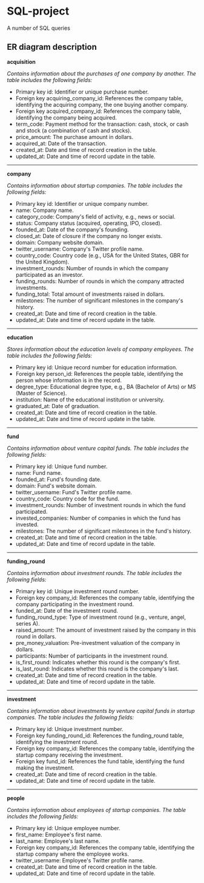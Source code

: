 # SQL-project
A number of SQL queries

## ER diagram description
**acquisition**

*Contains information about the purchases of one company by another. The table includes the following fields:*
- Primary key id: Identifier or unique purchase number.
- Foreign key acquiring_company_id: References the company table, identifying the acquiring company, the one buying another company.
- Foreign key acquired_company_id: References the company table, identifying the company being acquired.
- term_code: Payment method for the transaction: cash, stock, or cash and stock (a combination of cash and stocks).
- price_amount: The purchase amount in dollars.
- acquired_at: Date of the transaction.
- created_at: Date and time of record creation in the table.
- updated_at: Date and time of record update in the table.
---
**company**

*Contains information about startup companies. The table includes the following fields:*
- Primary key id: Identifier or unique company number.
- name: Company name.
- category_code: Company's field of activity, e.g., news or social.
- status: Company status (acquired, operating, IPO, closed).
- founded_at: Date of the company's founding.
- closed_at: Date of closure if the company no longer exists.
- domain: Company website domain.
- twitter_username: Company's Twitter profile name.
- country_code: Country code (e.g., USA for the United States, GBR for the United Kingdom).
- investment_rounds: Number of rounds in which the company participated as an investor.
- funding_rounds: Number of rounds in which the company attracted investments.
- funding_total: Total amount of investments raised in dollars.
- milestones: The number of significant milestones in the company's history.
- created_at: Date and time of record creation in the table.
- updated_at: Date and time of record update in the table.
---
**education**

*Stores information about the education levels of company employees. The table includes the following fields:*
- Primary key id: Unique record number for education information.
- Foreign key person_id: References the people table, identifying the person whose information is in the record.
- degree_type: Educational degree type, e.g., BA (Bachelor of Arts) or MS (Master of Science).
- institution: Name of the educational institution or university.
- graduated_at: Date of graduation.
- created_at: Date and time of record creation in the table.
- updated_at: Date and time of record update in the table.
---
**fund**

*Contains information about venture capital funds. The table includes the following fields:*
- Primary key id: Unique fund number.
- name: Fund name.
- founded_at: Fund's founding date.
- domain: Fund's website domain.
- twitter_username: Fund's Twitter profile name.
- country_code: Country code for the fund.
- investment_rounds: Number of investment rounds in which the fund participated.
- invested_companies: Number of companies in which the fund has invested.
- milestones: The number of significant milestones in the fund's history.
- created_at: Date and time of record creation in the table.
- updated_at: Date and time of record update in the table.
---
**funding_round**

*Contains information about investment rounds. The table includes the following fields:*
- Primary key id: Unique investment round number.
- Foreign key company_id: References the company table, identifying the company participating in the investment round.
- funded_at: Date of the investment round.
- funding_round_type: Type of investment round (e.g., venture, angel, series A).
- raised_amount: The amount of investment raised by the company in this round in dollars.
- pre_money_valuation: Pre-investment valuation of the company in dollars.
- participants: Number of participants in the investment round.
- is_first_round: Indicates whether this round is the company's first.
- is_last_round: Indicates whether this round is the company's last.
- created_at: Date and time of record creation in the table.
- updated_at: Date and time of record update in the table.
---
**investment**

*Contains information about investments by venture capital funds in startup companies. The table includes the following fields:*
- Primary key id: Unique investment number.
- Foreign key funding_round_id: References the funding_round table, identifying the investment round.
- Foreign key company_id: References the company table, identifying the startup company receiving the investment.
- Foreign key fund_id: References the fund table, identifying the fund making the investment.
- created_at: Date and time of record creation in the table.
- updated_at: Date and time of record update in the table.
---
**people**

*Contains information about employees of startup companies. The table includes the following fields:*
- Primary key id: Unique employee number.
- first_name: Employee's first name.
- last_name: Employee's last name.
- Foreign key company_id: References the company table, identifying the startup company where the employee works.
- twitter_username: Employee's Twitter profile name.
- created_at: Date and time of record creation in the table.
- updated_at: Date and time of record update in the table.
